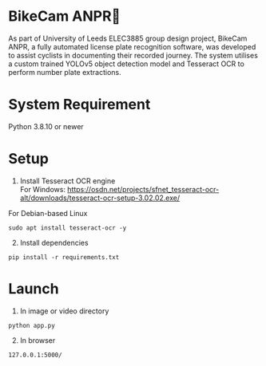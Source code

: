 # BikeCam ANPR🚴

As part of University of Leeds ELEC3885 group design project, BikeCam ANPR, a fully automated license plate recognition software, was developed to assist cyclists in documenting their recorded journey. The system utilises a custom trained YOLOv5 object detection model and Tesseract OCR to perform number plate extractions.

# System Requirement

Python 3.8.10 or newer

# Setup

1. Install Tesseract OCR engine <br />
For Windows:
https://osdn.net/projects/sfnet_tesseract-ocr-alt/downloads/tesseract-ocr-setup-3.02.02.exe/

For Debian-based Linux
```
sudo apt install tesseract-ocr -y
```

2. Install dependencies

```
pip install -r requirements.txt
```

# Launch

1. In image or video directory
```
python app.py
```

2. In browser
```
127.0.0.1:5000/
```
